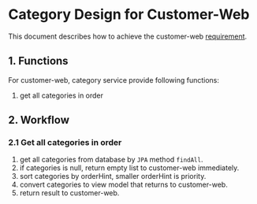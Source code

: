 # Category Design for Customer-Web

This document describes how to achieve the customer-web [requirement](/docs/customer_requirement.md).

## 1. Functions

For customer-web, category service provide following functions:

1. get all categories in order

## 2. Workflow

### 2.1 Get all categories in order

1. get all categories from database by `JPA` method `findAll`.
2. if categories is null, return empty list to customer-web immediately.
3. sort categories by orderHint, smaller orderHint is priority.
4. convert categories to view model that returns to customer-web.
5. return result to customer-web.
